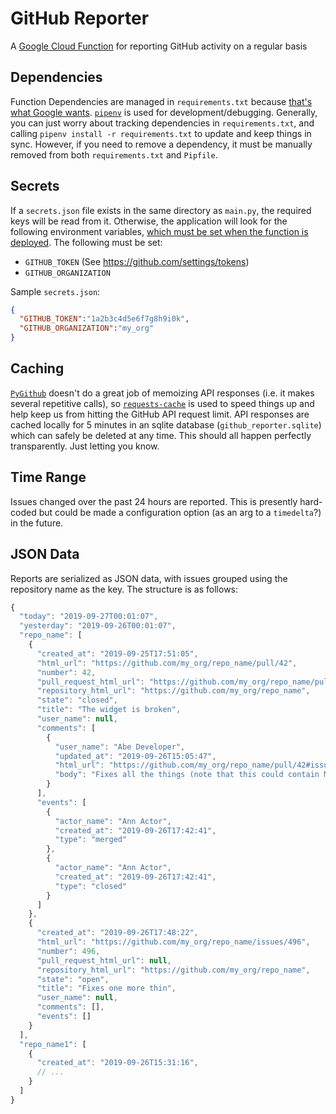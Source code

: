 # GitHub Reporter

A [Google Cloud Function](https://cloud.google.com/functions/) for reporting GitHub activity on a regular basis

## Dependencies

Function Dependencies are managed in `requirements.txt` because [that's what Google wants](https://cloud.google.com/functions/docs/writing/specifying-dependencies-python). [`pipenv`](https://github.com/pypa/pipenv) is used for development/debugging. Generally, you can just worry about tracking dependencies in `requirements.txt`, and calling `pipenv install -r requirements.txt` to update and keep things in sync. However, if you need to remove a dependency, it must be manually removed from both `requirements.txt` and `Pipfile`.

## Secrets

If a `secrets.json` file exists in the same directory as `main.py`, the required keys will be read from it. Otherwise, the application will look for the following environment variables, [which must be set when the function is deployed](https://cloud.google.com/functions/docs/env-var). The following must be set:

 * `GITHUB_TOKEN` (See https://github.com/settings/tokens)
 * `GITHUB_ORGANIZATION`

Sample `secrets.json`:

```json
{
  "GITHUB_TOKEN":"1a2b3c4d5e6f7g8h9i0k",
  "GITHUB_ORGANIZATION":"my_org"
}
```

## Caching

[`PyGithub`](https://github.com/PyGithub/PyGithub) doesn't do a great job of memoizing API responses (i.e. it makes several repetitive calls), so [`requests-cache`](https://github.com/reclosedev/requests-cache) is used to speed things up and help keep us from hitting the GitHub API request limit. API responses are cached locally for 5 minutes in an sqlite database (`github_reporter.sqlite`) which can safely be deleted at any time. This should all happen perfectly transparently. Just letting you know.

## Time Range

Issues changed over the past 24 hours are reported. This is presently hard-coded but could be made a configuration option (as an arg to a `timedelta`?) in the future.

## JSON Data

Reports are serialized as JSON data, with issues grouped using the repository name as the key. The structure is as follows:

```javascript
{
  "today": "2019-09-27T00:01:07",
  "yesterday": "2019-09-26T00:01:07",
  "repo_name": [
    {
      "created_at": "2019-09-25T17:51:05",
      "html_url": "https://github.com/my_org/repo_name/pull/42",
      "number": 42,
      "pull_request_html_url": "https://github.com/my_org/repo_name/pull/42",
      "repository_html_url": "https://github.com/my_org/repo_name",
      "state": "closed",
      "title": "The widget is broken",
      "user_name": null,
      "comments": [
        {
          "user_name": "Abe Developer",
          "updated_at": "2019-09-26T15:05:47",
          "html_url": "https://github.com/my_org/repo_name/pull/42#issuecomment-535137315",
          "body": "Fixes all the things (note that this could contain Markdown)"
        }
      ],
      "events": [
        {
          "actor_name": "Ann Actor",
          "created_at": "2019-09-26T17:42:41",
          "type": "merged"
        },
        {
          "actor_name": "Ann Actor",
          "created_at": "2019-09-26T17:42:41",
          "type": "closed"
        }
      ]
    },
    {
      "created_at": "2019-09-26T17:48:22",
      "html_url": "https://github.com/my_org/repo_name/issues/496",
      "number": 496,
      "pull_request_html_url": null,
      "repository_html_url": "https://github.com/my_org/repo_name",
      "state": "open",
      "title": "Fixes one more thin",
      "user_name": null,
      "comments": [],
      "events": []
    }
  ],
  "repo_name1": [
    {
      "created_at": "2019-09-26T15:31:16",
      // ...
    }
  ]
}
```
